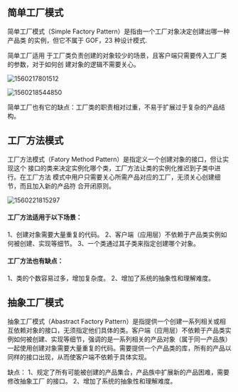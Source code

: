 ## 简单工厂模式

简单工厂模式（Simple Factory Pattern）是指由一个工厂对象决定创建出哪一种产品类
的实例，但它不属于 GOF，23 种设计模式.

简单工厂适用
于工厂类负责创建的对象较少的场景，且客户端只需要传入工厂类的参数，对于如何创
建对象的逻辑不需要关心。

![1560217801512](E:\IdeaProjects\gupaoVIPTest\imgs\1560217801512.png)

![1560218544850](E:\IdeaProjects\gupaoVIPTest\imgs\1560218544850.png)

简单工厂也有它的缺点：工厂类的职责相对过重，不易于扩展过于复杂的产品结构。

## 工厂方法模式

工厂方法模式（Fatory Method Pattern）是指定义一个创建对象的接口，但让实现这个
接口的类来决定实例化哪个类，工厂方法让类的实例化推迟到子类中进行。在工厂方法
模式中用户只需要关心所需产品对应的工厂，无须关心创建细节，而且加入新的产品符
合开闭原则。

![1560221815297](E:\IdeaProjects\gupaoVIPTest\imgs\1560221815297.png)

#### 工厂方法适用于以下场景：

1、创建对象需要大量重复的代码。
2、客户端（应用层）不依赖于产品类实例如何被创建、实现等细节。
3、一个类通过其子类来指定创建哪个对象。

#### 工厂方法也有缺点：

1、类的个数容易过多，增加复杂度。
2、增加了系统的抽象性和理解难度。

## 抽象工厂模式

抽象工厂模式（Abastract Factory Pattern）是指提供一个创建一系列相关或相互依赖对象的接口，无须指定他们具体的类。客户端（应用层）不依赖于产品类实例如何被创建、实现等细节，强调的是一系列相关的产品对象（属于同一产品族）一起使用创建对象需要大量重复的代码。需要提供一个产品类的库，所有的产品以同样的接口出现，从而使客户端不依赖于具体实现。

缺点：
1、规定了所有可能被创建的产品集合，产品族中扩展新的产品困难，需要修改抽象工厂
的接口。
2、增加了系统的抽象性和理解难度。